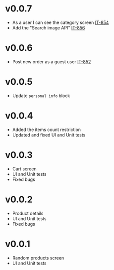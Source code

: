 # v0.0.7
* As a user I can see the category screen [IT-854](https://mlsdev.atlassian.net/browse/IT-854)
* Add the "Search image API" [IT-856](https://mlsdev.atlassian.net/browse/IT-856)

# v0.0.6
* Post new order as a guest user [IT-852](https://mlsdev.atlassian.net/browse/IT-852)

# v0.0.5
* Update `personal info` block

# v0.0.4
* Added the items count restriction
* Updated and fixed UI and Unit tests

# v0.0.3
* Cart screen
* UI and Unit tests
* Fixed bugs

# v0.0.2
* Product details
* UI and Unit tests
* Fixed bugs

# v0.0.1
* Random products screen
* UI and Unit tests